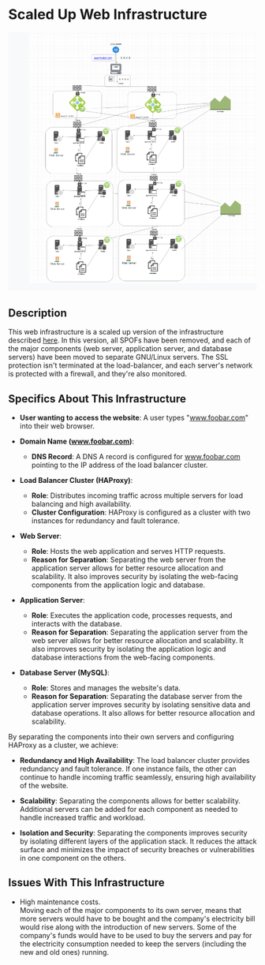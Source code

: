 # Scaled Up Web Infrastructure

![Image of a scaled up web infrastructure](https://github.com/BahyAllaAllam/alx-system_engineering-devops/blob/main/0x09-web_infrastructure_design/3-scale_up.png)

## Description

This web infrastructure is a scaled up version of the infrastructure described [here](2-secured_and_monitored_web_infrastructure.md). In this version, all SPOFs have been removed, and each of the major components (web server, application server, and database servers) have been moved to separate GNU/Linux servers. The SSL protection isn't terminated at the load-balancer, and each server's network is protected with a firewall, and they're also monitored.

## Specifics About This Infrastructure

- **User wanting to access the website**: A user types "www.foobar.com" into their web browser.

- **Domain Name (www.foobar.com)**:
    - **DNS Record**: A DNS A record is configured for www.foobar.com pointing to the IP address of the load balancer cluster.

- **Load Balancer Cluster (HAProxy)**:
    - **Role**: Distributes incoming traffic across multiple servers for load balancing and high availability.
    - **Cluster Configuration**: HAProxy is configured as a cluster with two instances for redundancy and fault tolerance.

- **Web Server**:
    - **Role**: Hosts the web application and serves HTTP requests.
    - **Reason for Separation**: Separating the web server from the application server allows for better resource allocation and scalability. It also improves security by isolating the web-facing components from the application logic and database.

- **Application Server**:
    - **Role**: Executes the application code, processes requests, and interacts with the database.
    - **Reason for Separation**: Separating the application server from the web server allows for better resource allocation and scalability. It also improves security by isolating the application logic and database interactions from the web-facing components.

- **Database Server (MySQL)**:
    - **Role**: Stores and manages the website's data.
    - **Reason for Separation**: Separating the database server from the application server improves security by isolating sensitive data and database operations. It also allows for better resource allocation and scalability.

By separating the components into their own servers and configuring HAProxy as a cluster, we achieve:

- **Redundancy and High Availability**: The load balancer cluster provides redundancy and fault tolerance. If one instance fails, the other can continue to handle incoming traffic seamlessly, ensuring high availability of the website.

- **Scalability**: Separating the components allows for better scalability. Additional servers can be added for each component as needed to handle increased traffic and workload.

- **Isolation and Security**: Separating the components improves security by isolating different layers of the application stack. It reduces the attack surface and minimizes the impact of security breaches or vulnerabilities in one component on the others.

## Issues With This Infrastructure

+ High maintenance costs.<br/>Moving each of the major components to its own server, means that more servers would have to be bought and the company's electricity bill would rise along with the introduction of new servers. Some of the company's funds would have to be used to buy the servers and pay for the electricity consumption needed to keep the servers (including the new and old ones) running.
